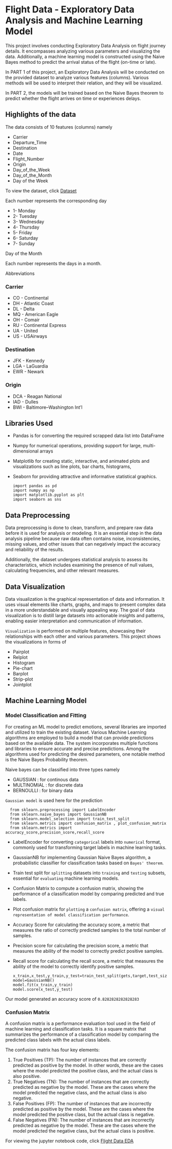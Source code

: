 # Flight Data - Exploratory Data Analysis and Machine Learning Model
This project involves conducting Exploratory Data Analysis on flight journey details. It encompasses analyzing various parameters and visualizing the data. Additionally, a machine learning model is constructed using the Naive Bayes method to predict the arrival status of the flight (on-time or late).

In PART 1 of this project, an Exploratory Data Analysis will be conducted on the provided dataset to analyze various features (columns). Various methods will be used to interpret their relation, and they will be visualized.

In PART 2, the models will be trained based on the Naive Bayes theorem to predict whether the flight arrives on time or experiences delays.

## Highlights of the data
The data consists of 10 features (columns) namely
- Carrier
- Departure_Time
- Destination
- Date
- Flight_Number
- Origin
- Day_of_the_Week
- Day_of_the_Month
- Day of the Week

To view the dataset, click [Dataset](Flight-Data.csv)

Each number represents the corresponding day

- 1- Monday
- 2- Tuesday
- 3- Wednesday
- 4- Thursday
- 5- Friday
- 6- Saturday
- 7- Sunday

Day of the Month

Each number represents the days in a month.

Abbreviations

### Carrier

- CO - Continental
- DH - Atlantic Coast
- DL - Delta
- MQ - American Eagle
- OH - Comair
- RU - Continental Express
- UA - United
- US - USAirways

### Destination

- JFK - Kennedy
- LGA - LaGuardia
- EWR - Newark

### Origin

- DCA - Reagan National
- IAD - Dulles
- BWI - Baltimore–Washington Int’l

## Libraries Used

- Pandas is for converting the required scrapped data list into DataFrame
- Numpy for numerical operations, providing support for large, multi-dimensional arrays
- Matplotlib for creating static, interactive, and animated plots and visualizations such as line plots, bar charts, histograms,
- Seaborn for providing attractive and informative statistical graphics.

      import pandas as pd
      import numpy as np
      import matplotlib.pyplot as plt
      import seaborn as sns

## Data Preprocessing

Data preprocessing is done to clean, transform, and prepare raw data before it is used for analysis or modeling. It is an essential step in the data analysis pipeline because raw data often contains noise, inconsistencies, missing values, and other issues that can negatively impact the accuracy and reliability of the results.

Additionally, the dataset undergoes statistical analysis to assess its characteristics, which includes examining the presence of null values, calculating frequencies, and other relevant measures.

## Data Visualization

Data visualization is the graphical representation of data and information. It uses visual elements like charts, graphs, and maps to present complex data in a more understandable and visually appealing way. The goal of data visualization is to distill large datasets into actionable insights and patterns, enabling easier interpretation and communication of information.

`Visualization` is performed on multiple features, showcasing their relationships with each other and various parameters. This project shows the visualizations in forms of

- Pairplot
- Relplot
- Histogram
- Pie-chart
- Barplot
- Strip-plot
- Jointplot

## Machine Learning Model

### Model Classification and Fitting

For creating an ML model to predict emotions, several libraries are imported and utilized to train the existing dataset. Various Machine Learning algorithms are employed to build a model that can provide predictions based on the available data. The system incorporates multiple functions and libraries to ensure accurate and precise predictions. Among the algorithms used for predicting the desired parameters, one notable method is the Naive Bayes Probability theorem.

Naive bayes can be classified into three types namely

  - GAUSSIAN     : for continous data
  - MULTINOMIAL  : for discrete data
  - BERNOULLI    : for binary data

`Gaussian model` is used here for the prediction
  
      from sklearn.preprocessing import LabelEncoder
      from sklearn.naive_bayes import GaussianNB
      from sklearn.model_selection import train_test_split
      from sklearn.metrics import confusion_matrix , plot_confusion_matrix
      from sklearn.metrics import accuracy_score,precision_score,recall_score

- LabelEncoder for converting `categorical` labels into `numerical` format, commonly used for transforming target labels in machine learning tasks.
- GaussianNB for implementing Gaussian Naive Bayes algorithm, a probabilistic classifier for classification tasks based on `Bayes' theorem`.
- Train test split for `splitting` datasets into `training` and `testing` subsets, essential for `evaluating` machine learning models.
- Confusion Matrix to compute a confusion matrix, showing the performance of a classification model by comparing predicted and true labels.
- Plot confusion matrix for `plotting` a `confusion matrix`, offering a `visual representation of model classification performance`.
- Accuracy Score for calculating the accuracy score, a metric that measures the ratio of correctly predicted samples to the total number of samples.
- Precision score for calculating the precision score, a metric that measures the ability of the model to correctly predict positive samples.
- Recall score for calculating the recall score, a metric that measures the ability of the model to correctly identify positive samples.
 
      x_train,x_test,y_train,y_test=train_test_split(gets,target,test_size=99,random_state=5)
      model=GaussianNB()
      model.fit(x_train,y_train)
      model.score(x_test,y_test)

Our model generated an  accuracy score of `0.8282828282828283`

### Confusion Matrix

A confusion matrix is a performance evaluation tool used in the field of machine learning and classification tasks. It is a square matrix that summarizes the performance of a classification model by comparing the predicted class labels with the actual class labels.

The confusion matrix has four key elements:

 1. True Positives (TP): The number of instances that are correctly predicted as positive by the model. In other words, these are the cases where the model predicted the positive class, and the actual class is also positive.
 2. True Negatives (TN): The number of instances that are correctly predicted as negative by the model. These are the cases where the model predicted the negative class, and the actual class is also negative.
 3. False Positives (FP): The number of instances that are incorrectly predicted as positive by the model. These are the cases where the model predicted the positive class, but the actual class is negative.
 4. False Negatives (FN): The number of instances that are incorrectly predicted as negative by the model. These are the cases where the model predicted the negative class, but the actual class is positive.

For viewing the jupyter notebook code, click [Flight Data EDA](FLIGHT-DATA-EDA.ipynb)

